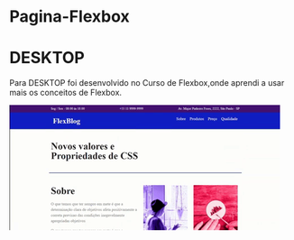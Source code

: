 # Pagina-Flexbox

# DESKTOP
Para DESKTOP foi desenvolvido no Curso de Flexbox,onde aprendi a usar mais os conceitos de Flexbox.



![enter image description here](https://github.com/emersonpacifico/Pagina-Flexbox/blob/master/img/giphy%20flexbox.gif?raw=true)
